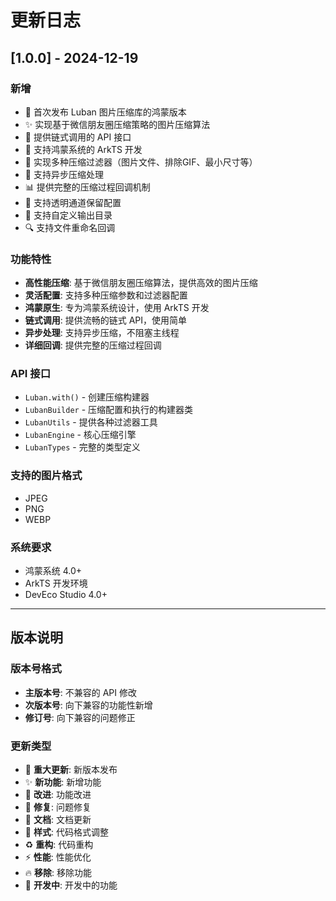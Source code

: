 # 更新日志

## [1.0.0] - 2024-12-19

### 新增
- 🎉 首次发布 Luban 图片压缩库的鸿蒙版本
- ✨ 实现基于微信朋友圈压缩策略的图片压缩算法
- 🔧 提供链式调用的 API 接口
- 📱 支持鸿蒙系统的 ArkTS 开发
- 🎯 实现多种压缩过滤器（图片文件、排除GIF、最小尺寸等）
- 🔄 支持异步压缩处理
- 📊 提供完整的压缩过程回调机制
- 🎨 支持透明通道保留配置
- 📁 支持自定义输出目录
- 🔍 支持文件重命名回调

### 功能特性
- **高性能压缩**: 基于微信朋友圈压缩算法，提供高效的图片压缩
- **灵活配置**: 支持多种压缩参数和过滤器配置
- **鸿蒙原生**: 专为鸿蒙系统设计，使用 ArkTS 开发
- **链式调用**: 提供流畅的链式 API，使用简单
- **异步处理**: 支持异步压缩，不阻塞主线程
- **详细回调**: 提供完整的压缩过程回调

### API 接口
- `Luban.with()` - 创建压缩构建器
- `LubanBuilder` - 压缩配置和执行的构建器类
- `LubanUtils` - 提供各种过滤器工具
- `LubanEngine` - 核心压缩引擎
- `LubanTypes` - 完整的类型定义

### 支持的图片格式
- JPEG
- PNG
- WEBP

### 系统要求
- 鸿蒙系统 4.0+
- ArkTS 开发环境
- DevEco Studio 4.0+

---

## 版本说明

### 版本号格式
- **主版本号**: 不兼容的 API 修改
- **次版本号**: 向下兼容的功能性新增
- **修订号**: 向下兼容的问题修正

### 更新类型
- 🎉 **重大更新**: 新版本发布
- ✨ **新功能**: 新增功能
- 🔧 **改进**: 功能改进
- 🐛 **修复**: 问题修复
- 📝 **文档**: 文档更新
- 🎨 **样式**: 代码格式调整
- ♻️ **重构**: 代码重构
- ⚡️ **性能**: 性能优化
- 🔥 **移除**: 移除功能
- 🚧 **开发中**: 开发中的功能 